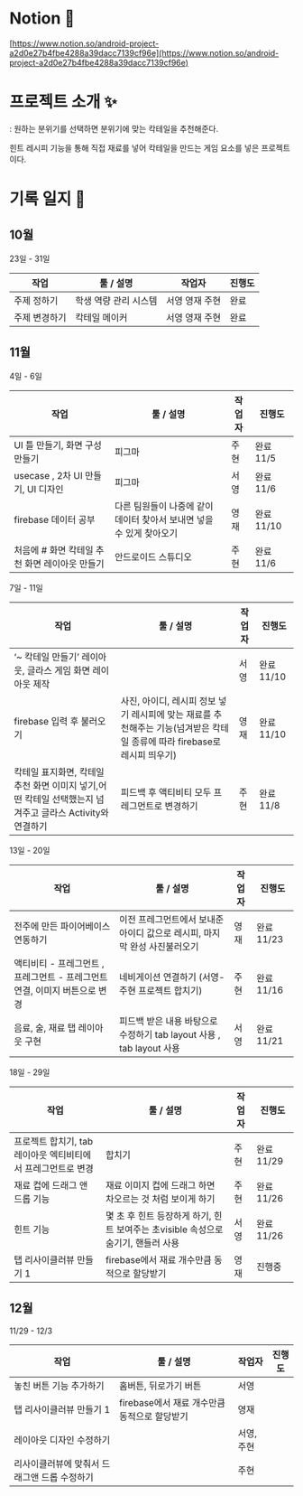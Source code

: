 # Notion 📝

[https://www.notion.so/android-project-a2d0e27b4fbe4288a39dacc7139cf96e](https://www.notion.so/android-project-a2d0e27b4fbe4288a39dacc7139cf96e)

# 프로젝트 소개 ✨

: 원하는 분위기를 선택하면 분위기에 맞는 칵테일을 추천해준다.

힌트 레시피 기능을 통해 직접 재료를 넣어 칵테일을 만드는 게임 요소를 넣은 프로젝트이다.

# 기록 일지 💫

## 10월

23일 - 31일

| 작업 | 툴 / 설명 | 작업자 | 진행도 |
| --- | --- | --- | --- |
| 주제 정하기 | 학생 역량 관리 시스템 | 서영 영재 주현 | 완료 |
| 주제 변경하기 | 칵테일 메이커 | 서영 영재 주현 | 완료 |

## 11월

4일 - 6일

| 작업 | 툴 / 설명 | 작업자 | 진행도 |
| --- | --- | --- | --- |
| UI 틀 만들기, 화면 구성 만들기 | 피그마 | 주현 | 완료 11/5 |
| usecase , 2차 UI 만들기, UI 디자인  | 피그마 | 서영 | 완료 11/6 |
| firebase 데이터 공부 | 다른 팀원들이 나중에 같이 데이터 찾아서 보내면 넣을 수 있게 찾아오기 | 영재 | 완료 11/10  |
| 처음에 # 화면 칵테일 추천 화면 레이아웃 만들기 | 안드로이드 스튜디오 | 주현 | 완료 11/6 |

7일 - 11일

| 작업 | 툴 / 설명 | 작업자 | 진행도      |
| --- | --- |-----|----------|
| ‘~ 칵테일 만들기’ 레이아웃, 글라스 게임 화면 레이아웃 제작  |  | 서영  | 완료 11/10 |
| firebase 입력 후 불러오기 | 사진, 아이디, 레시피 정보 넣기 레시피에 맞는 재료를 추천해주는 기능(넘겨받은 칵테일 종류에 따라 firebase로 레시피 띄우기) | 영재  | 완료 11/10 |
| 칵테일 표지화면, 칵테일 추천 화면 이미지 넣기,어떤 칵테일 선택했는지 넘겨주고 글라스 Activity와 연결하기| 피드백 후 액티비티 모두 프레그먼트로 변경하기 | 주현  | 완료 11/8  |

13일 - 20일

| 작업 | 툴 / 설명 | 작업자 | 진행도 |
| --- | --- | --- | --- |
| 전주에 만든 파이어베이스 연동하기  | 이전 프레그먼트에서 보내준 아이디 값으로 레시피, 마지막 완성 사진불러오기  | 영재 | 완료 11/23 |
| 액티비티 - 프레그먼트 , 프레그먼트 - 프레그먼트 연결, 이미지 버튼으로 변경 | 네비게이션 연결하기 (서영-주현 프로젝트 합치기)  | 주현 | 완료 11/16 |
| 음료, 술, 재료 탭 레이아웃 구현 | 피드백 받은 내용 바탕으로 수정하기 tab layout 사용 , tab layout 사용 | 서영 | 완료 11/21 |

18일 - 29일

| 작업 | 툴 / 설명 | 작업자 | 진행도 |
| --- | --- | --- | --- |
| 프로젝트 합치기, tab 레이아웃 엑티비티에서 프레그먼트로 변경 | 합치기 | 주현  | 완료 11/29 |
| 재료 컵에 드래그 앤 드롭 기능 | 재료 이미지 컵에 드래그 하면 차오르는 것 처럼 보이게 하기 | 주현 | 완료 11/26 |
| 힌트 기능 | 몇 초 후 힌트 등장하게 하기, 힌트 보여주는 초visible 속성으로 숨기기, 핸들러 사용 | 서영 | 완료 11/26 |
| 탭 리사이클러뷰 만들기 1 | firebase에서 재료 개수만큼 동적으로 할당받기 | 영재 | 진행중 |

## 12월

11/29 - 12/3

| 작업 | 툴 / 설명 | 작업자 | 진행도 |
| --- | --- | --- | --- |
| 놓친 버튼 기능 추가하기 | 홈버튼, 뒤로가기 버튼 | 서영 |  |
| 탭 리사이클러뷰 만들기 1 | firebase에서 재료 개수만큼 동적으로 할당받기 | 영재 |  |
| 레이아웃 디자인 수정하기 |  | 서영, 주현 |  |
| 리사이클러뷰에 맞춰서 드래그앤 드롭 수정하기 |  | 주현 |  |